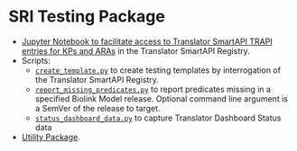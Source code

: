 # SRI Testing Package

- [Jupyter Notebook to facilitate access to Translator SmartAPI TRAPI entries for KPs and ARAs](SmartAPI.ipynb) in the Translator SmartAPI Registry.
- Scripts:
    - [`create_template.py`](create_templates.py) to create testing templates by interrogation of the Translator SmartAPI Registry.
    - [`report_missing_predicates.py`](report_missing_predicates.py) to report predicates missing in a specified Biolink Model release. Optional command line argument is a SemVer of the release to target.
    - [`status_dashboard_data.py`](status_dashboard_data.py) to capture Translator Dashboard Status data
- [Utility Package](util).
